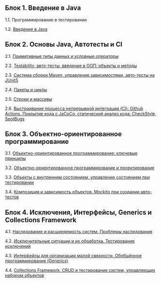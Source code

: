 ## Блок 1. Введение в Java

1.1. Программирование в тестировании

1.2. [Введение в Java](HW_INTRO.md)


## Блок 2. Основы Java, Автотесты и CI

2.1. [Примитивные типы данных и условные операторы](HW_PRIMITIVES.md)

2.2. [Testability, авто-тесты, введение в ООП: объекты и методы](HW_TESTABILITY.md)

2.3. [Система сборки Maven, управление зависимостями, авто-тесты на JUnit5](HW_MAVEN.md)

2.4. [Пакеты и циклы](HW_CYCLES.md)

2.5. [Строки и массивы](HW_ARRAYS.md)

2.6. [Выстраивание процесса непрерывной интеграции (CI): Github Actions. Покрытие кода с JaCoCo, статический анализ кода: CheckStyle, SpotBugs](HW_JACOCO.md)


## Блок 3. Объектно-ориентированное программирование

3.1. [Объектно-ориентированное программирование: ключевые принципы](HW_PRINCIPLES.md)

3.2. [Объектно-ориентированное программирование и проектирование](HW_OOP2.md)

3.3. [Объекты с внутренним состоянием, управление состоянием при тестировании](HW_OOP_CONST.md)

3.4. [Композиция и зависимость объектов. Mockito при создании авто-тестов](HW_MOCKITO.md)


## Блок 4. Исключения, Интерфейсы, Generics и Collections Framework

4.1. [Наследование и расширяемость систем. Проблемы наследования]()

4.2. [Исключительные ситуации и их обработка. Тестирование исключений]()

4.3. [Интерфейсы для организации малой связности. Обобщённое программирование (Generics)]()

4.4. [Collections Framework. CRUD и тестирование систем, управляющих набором объектов]()
